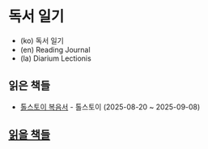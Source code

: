 # 독서 일기

* (ko) 독서 일기
* (en) Reading Journal
* (la) Diarium Lectionis

## 읽은 책들

* [톨스토이 복음서](completed/2025/tolstoy-the-gospel-in-brief.md) - 톨스토이 (2025-08-20 ~ 2025-09-08)

## [읽을 책들](TODO.md)

